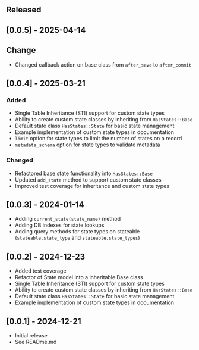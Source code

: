 ## Released

## [0.0.5] - 2025-04-14

## Change
- Changed callback action on base class from `after_save` to `after_commit` 

## [0.0.4] - 2025-03-21

### Added
- Single Table Inheritance (STI) support for custom state types
- Ability to create custom state classes by inheriting from `HasStates::Base`
- Default state class `HasStates::State` for basic state management
- Example implementation of custom state types in documentation
- `limit` option for state types to limit the number of states on a record
- `metadata_schema` option for state types to validate metadata

### Changed
- Refactored base state functionality into `HasStates::Base`
- Updated `add_state` method to support custom state classes
- Improved test coverage for inheritance and custom state types

## [0.0.3] - 2024-01-14

- Adding `current_state(state_name)` method
- Adding DB indexes for state lookups
- Adding query methods for state types on stateable (`stateable.state_type` and `stateable.state_types`)

## [0.0.2] - 2024-12-23

- Added test coverage
- Refactor of State model into a inheritable Base class
- Single Table Inheritance (STI) support for custom state types
- Ability to create custom state classes by inheriting from `HasStates::Base`
- Default state class `HasStates::State` for basic state management
- Example implementation of custom state types in documentation

## [0.0.1] - 2024-12-21

- Initial release
- See READme.md
